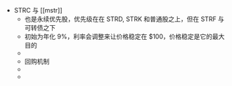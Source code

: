 - STRC 与 [[mstr]]
	- 也是永续优先股，优先级在在 STRD, STRK 和普通股之上，但在 STRF 与可转债之下
	- 初始为年化 9%，利率会调整来让价格稳定在 $100，价格稳定是它的最大目的
	-
	- 回购机制
	-
	-